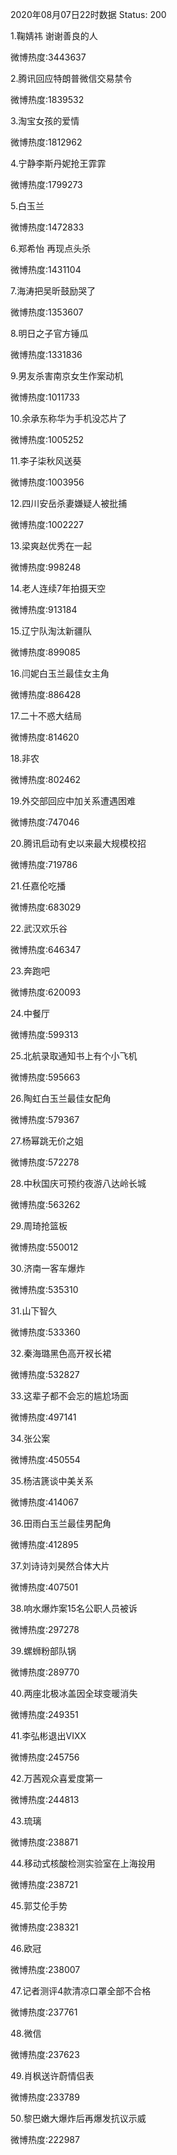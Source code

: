 2020年08月07日22时数据
Status: 200

1.鞠婧祎 谢谢善良的人

微博热度:3443637

2.腾讯回应特朗普微信交易禁令

微博热度:1839532

3.淘宝女孩的爱情

微博热度:1812962

4.宁静李斯丹妮抢王霏霏

微博热度:1799273

5.白玉兰

微博热度:1472833

6.郑希怡 再现点头杀

微博热度:1431104

7.海涛把吴昕鼓励哭了

微博热度:1353607

8.明日之子官方锤瓜

微博热度:1331836

9.男友杀害南京女生作案动机

微博热度:1011733

10.余承东称华为手机没芯片了

微博热度:1005252

11.李子柒秋风送葵

微博热度:1003956

12.四川安岳杀妻嫌疑人被批捕

微博热度:1002227

13.梁爽赵优秀在一起

微博热度:998248

14.老人连续7年拍摄天空

微博热度:913184

15.辽宁队淘汰新疆队

微博热度:899085

16.闫妮白玉兰最佳女主角

微博热度:886428

17.二十不惑大结局

微博热度:814620

18.非农

微博热度:802462

19.外交部回应中加关系遭遇困难

微博热度:747046

20.腾讯启动有史以来最大规模校招

微博热度:719786

21.任嘉伦吃播

微博热度:683029

22.武汉欢乐谷

微博热度:646347

23.奔跑吧

微博热度:620093

24.中餐厅

微博热度:599313

25.北航录取通知书上有个小飞机

微博热度:595663

26.陶虹白玉兰最佳女配角

微博热度:579367

27.杨幂跳无价之姐

微博热度:572278

28.中秋国庆可预约夜游八达岭长城

微博热度:563262

29.周琦抢篮板

微博热度:550012

30.济南一客车爆炸

微博热度:535310

31.山下智久

微博热度:533360

32.秦海璐黑色高开衩长裙

微博热度:532827

33.这辈子都不会忘的尴尬场面

微博热度:497141

34.张公案

微博热度:450554

35.杨洁篪谈中美关系

微博热度:414067

36.田雨白玉兰最佳男配角

微博热度:412895

37.刘诗诗刘昊然合体大片

微博热度:407501

38.响水爆炸案15名公职人员被诉

微博热度:297278

39.螺蛳粉部队锅

微博热度:289770

40.两座北极冰盖因全球变暖消失

微博热度:249351

41.李弘彬退出VIXX

微博热度:245756

42.万茜观众喜爱度第一

微博热度:244813

43.琉璃

微博热度:238871

44.移动式核酸检测实验室在上海投用

微博热度:238721

45.郭艾伦手势

微博热度:238321

46.欧冠

微博热度:238007

47.记者测评4款清凉口罩全部不合格

微博热度:237761

48.微信

微博热度:237623

49.肖枫送许蔚情侣表

微博热度:233789

50.黎巴嫩大爆炸后再爆发抗议示威

微博热度:222987

